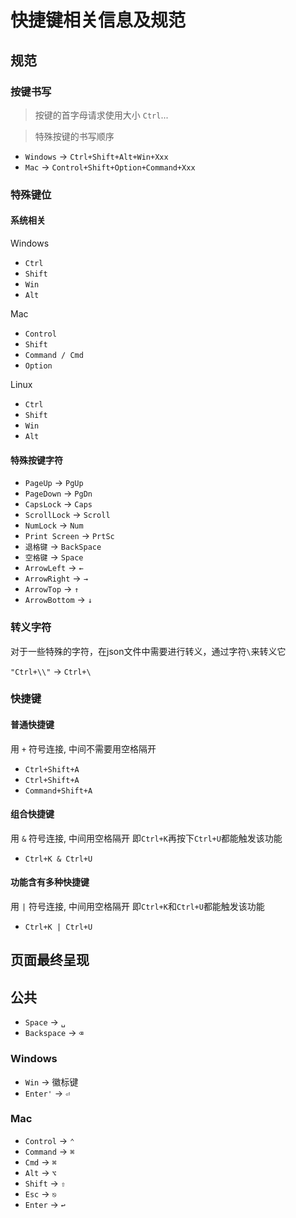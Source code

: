 # 快捷键相关信息及规范

## 规范

### 按键书写

> 按键的首字母请求使用大小 `Ctrl`...

> 特殊按键的书写顺序

- `Windows` -> `Ctrl+Shift+Alt+Win+Xxx`
- `Mac` -> `Control+Shift+Option+Command+Xxx`

### 特殊键位

#### 系统相关

Windows

- `Ctrl`
- `Shift`
- `Win`
- `Alt`

Mac

- `Control`
- `Shift`
- `Command / Cmd`
- `Option`

Linux

- `Ctrl`
- `Shift`
- `Win`
- `Alt`

#### 特殊按键字符

- `PageUp` -> `PgUp`
- `PageDown` -> `PgDn`
- `CapsLock` -> `Caps`
- `ScrollLock` -> `Scroll`
- `NumLock` -> `Num`
- `Print Screen` -> `PrtSc`
- `退格键` -> `BackSpace`
- `空格键` -> `Space`
- `ArrowLeft` -> `←`
- `ArrowRight` -> `→`
- `ArrowTop` -> `↑`
- `ArrowBottom` -> `↓`

### 转义字符

对于一些特殊的字符，在json文件中需要进行转义，通过字符`\`来转义它

`"Ctrl+\\"` -> `Ctrl+\`

### 快捷键

#### 普通快捷键

用 `+` 符号连接, 中间不需要用空格隔开

- `Ctrl+Shift+A`
- `Ctrl+Shift+A`
- `Command+Shift+A`

#### 组合快捷键

用 `&` 符号连接, 中间用空格隔开
即`Ctrl+K`再按下`Ctrl+U`都能触发该功能

- `Ctrl+K & Ctrl+U`

#### 功能含有多种快捷键

用 `|` 符号连接, 中间用空格隔开
即`Ctrl+K`和`Ctrl+U`都能触发该功能

- `Ctrl+K | Ctrl+U`

## 页面最终呈现

## 公共

- `Space` -> `␣`
- `Backspace` -> `⌫`

### Windows

- `Win` -> 徽标键
- `Enter'` -> `⏎`

### Mac

- `Control` -> `⌃`
- `Command` -> `⌘`
- `Cmd` -> `⌘`
- `Alt` -> `⌥`
- `Shift` -> `⇧`
- `Esc` -> `⎋`
- `Enter` -> `↩︎`
